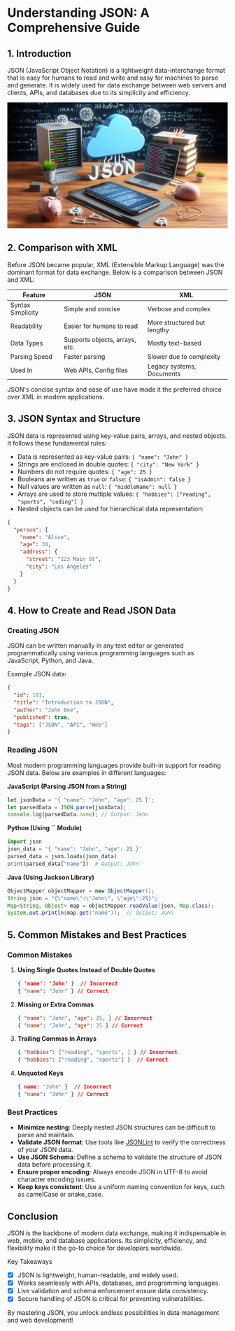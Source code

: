 
# Understanding JSON: A Comprehensive Guide

## 1. Introduction

JSON (JavaScript Object Notation) is a lightweight data-interchange format that is easy for humans to read and write and easy for machines to parse and generate. It is widely used for data exchange between web servers and clients, APIs, and databases due to its simplicity and efficiency.

![json image](https://raw.githubusercontent.com/mdAkhtar21/AndroidBlogs-server/refs/heads/main/images/json.jpeg)

## 2. Comparison with XML

Before JSON became popular, XML (Extensible Markup Language) was the dominant format for data exchange. Below is a comparison between JSON and XML:

| Feature           | JSON                           | XML                         |
| ----------------- | ------------------------------ | --------------------------- |
| Syntax Simplicity | Simple and concise             | Verbose and complex         |
| Readability       | Easier for humans to read      | More structured but lengthy |
| Data Types        | Supports objects, arrays, etc. | Mostly text-based           |
| Parsing Speed     | Faster parsing                 | Slower due to complexity    |
| Used In           | Web APIs, Config files         | Legacy systems, Documents   |

JSON's concise syntax and ease of use have made it the preferred choice over XML in modern applications.

## 3. JSON Syntax and Structure

JSON data is represented using key-value pairs, arrays, and nested objects. It follows these fundamental rules:

- Data is represented as key-value pairs: `{ "name": "John" }`
- Strings are enclosed in double quotes: `{ "city": "New York" }`
- Numbers do not require quotes: `{ "age": 25 }`
- Booleans are written as `true` or `false`: `{ "isAdmin": false }`
- Null values are written as `null`: `{ "middleName": null }`
- Arrays are used to store multiple values: `{ "hobbies": ["reading", "sports", "coding"] }`
- Nested objects can be used for hierarchical data representation:

```json
{
  "person": {
    "name": "Alice",
    "age": 30,
    "address": {
      "street": "123 Main St",
      "city": "Los Angeles"
    }
  }
}
```

## 4. How to Create and Read JSON Data

### Creating JSON

JSON can be written manually in any text editor or generated programmatically using various programming languages such as JavaScript, Python, and Java.

Example JSON data:

```json
{
  "id": 101,
  "title": "Introduction to JSON",
  "author": "John Doe",
  "published": true,
  "tags": ["JSON", "API", "Web"]
}
```

### Reading JSON

Most modern programming languages provide built-in support for reading JSON data. Below are examples in different languages:

**JavaScript (Parsing JSON from a String)**

```javascript
let jsonData = '{ "name": "John", "age": 25 }';
let parsedData = JSON.parse(jsonData);
console.log(parsedData.name); // Output: John
```

**Python (Using **``** Module)**

```python
import json
json_data = '{ "name": "John", "age": 25 }'
parsed_data = json.loads(json_data)
print(parsed_data["name"])  # Output: John
```

**Java (Using Jackson Library)**

```java
ObjectMapper objectMapper = new ObjectMapper();
String json = "{\"name\":\"John\", \"age\":25}";
Map<String, Object> map = objectMapper.readValue(json, Map.class);
System.out.println(map.get("name"));  // Output: John
```

## 5. Common Mistakes and Best Practices

### Common Mistakes

1. **Using Single Quotes Instead of Double Quotes**
   ```json
   { 'name': 'John' }  // Incorrect
   { "name": "John" } // Correct
   ```
2. **Missing or Extra Commas**
   ```json
   { "name": "John", "age": 25, } // Incorrect
   { "name": "John", "age": 25 } // Correct
   ```
3. **Trailing Commas in Arrays**
   ```json
   { "hobbies": ["reading", "sports", ] } // Incorrect
   { "hobbies": ["reading", "sports"] }  // Correct
   ```
4. **Unquoted Keys**
   ```json
   { name: "John" }  // Incorrect
   { "name": "John" } // Correct
   ```

### Best Practices

- **Minimize nesting**: Deeply nested JSON structures can be difficult to parse and maintain.
- **Validate JSON format**: Use tools like [JSONLint](https://jsonlint.com/) to verify the correctness of your JSON data.
- **Use JSON Schema**: Define a schema to validate the structure of JSON data before processing it.
- **Ensure proper encoding**: Always encode JSON in UTF-8 to avoid character encoding issues.
- **Keep keys consistent**: Use a uniform naming convention for keys, such as camelCase or snake\_case.

## Conclusion

JSON is the backbone of modern data exchange, making it indispensable in web, mobile, and database applications. Its simplicity, efficiency, and flexibility make it the go-to choice for developers worldwide.

Key Takeaways
- [x] JSON is lightweight, human-readable, and widely used.
- [x] Works seamlessly with APIs, databases, and programming languages.
- [x] Live validation and schema enforcement ensure data consistency.
- [x] Secure handling of JSON is critical for preventing vulnerabilities.

By mastering JSON, you unlock endless possibilities in data management and web development!

